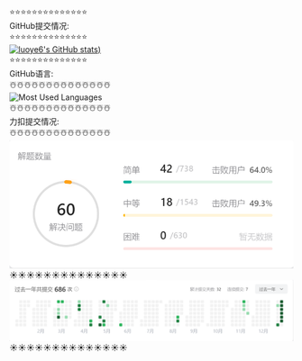 

<!--
**luoye6/luoye6** is a ✨ _special_ ✨ repository because its `README.md` (this file) appears on your GitHub profile.

Here are some ideas to get you started:

- 🔭 I’m currently working on ...
- 🌱 I’m currently learning ...
- 👯 I’m looking to collaborate on ...
- 🤔 I’m looking for help with ...
- 💬 Ask me about ...
- 📫 How to reach me: ...
- 😄 Pronouns: ...
- ⚡ Fun fact: ...
-->
⭐⭐⭐⭐⭐⭐⭐⭐⭐⭐⭐⭐⭐⭐<br/>
GitHub提交情况:<br/>
⭐⭐⭐⭐⭐⭐⭐⭐⭐⭐⭐⭐⭐⭐<br/>
[![luoye6's GitHub stats](https://github-readme-stats.vercel.app/api?username=luoye6&show_icons=true&theme=radical))](https://github.com/anuraghazra/github-readme-stats)
<br/>
⭐⭐⭐⭐⭐⭐⭐⭐⭐⭐⭐⭐⭐⭐<br/>
GitHub语言:<br/>
☃️☃️☃️☃️☃️☃️☃️☃️☃️☃️☃️☃️☃️☃️<br/>
![Most Used Languages](https://github-readme-stats.vercel.app/api/top-langs/?username=luoye6&theme=dark&layout=true)<br/>
☃️☃️☃️☃️☃️☃️☃️☃️☃️☃️☃️☃️☃️☃️<br/>
力扣提交情况:<br/>
☃️☃️☃️☃️☃️☃️☃️☃️☃️☃️☃️☃️☃️☃️<br/>
![image](https://github.com/luoye6/luoye6/blob/main/img/LeetCode1.png)<br/>
☀️☀️☀️☀️☀️☀️☀️☀️☀️☀️☀️☀️☀️☀️<br/>
![image](https://github.com/luoye6/luoye6/blob/main/img/LeetCode2.png)<br/>
☀️☀️☀️☀️☀️☀️☀️☀️☀️☀️☀️☀️☀️☀️<br/>

